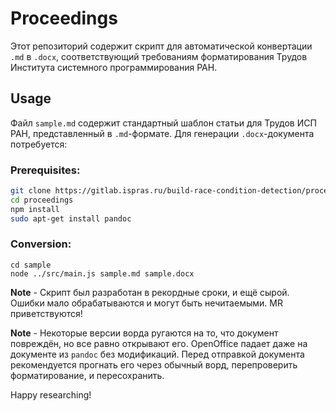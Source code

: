 # Proceedings

Этот репозиторий содержит скрипт для автоматической конвертации `.md` в `.docx`,
соответствующий требованиям форматирования Трудов Института системного
программирования РАН.

## Usage

Файл `sample.md` содержит стандартный шаблон статьи для Трудов ИСП РАН, 
представленный в `.md`-формате. Для генерации `.docx`-документа потребуется:

### Prerequisites:

```bash
git clone https://gitlab.ispras.ru/build-race-condition-detection/proceedings
cd proceedings
npm install
sudo apt-get install pandoc
```

### Conversion:

```
cd sample
node ../src/main.js sample.md sample.docx
````

__Note__ - Скрипт был разработан в рекордные сроки, и ещё сырой.
Ошибки мало обрабатываются и могут быть нечитаемыми. MR приветствуются!

__Note__ - Некоторые версии ворда ругаются на то, что документ повреждён, но все равно
открывают его. OpenOffice падает даже на документе из `pandoc` без модификаций.
Перед отправкой документа рекомендуется прогнать его через обычный ворд, перепроверить
форматирование, и пересохранить.

Happy researching!